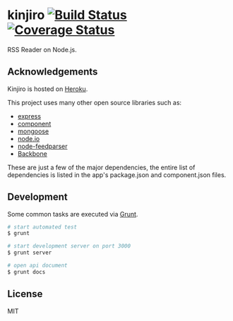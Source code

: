 # kinjiro [![Build Status](https://travis-ci.org/tazima/kinjiro.png?branch=master)](https://travis-ci.org/tazima/kinjiro) [![Coverage Status](https://coveralls.io/repos/tazima/kinjiro/badge.png?branch=topic-coverage)](https://coveralls.io/r/tazima/kinjiro?branch=topic-coverage)

  RSS Reader on Node.js.

## Acknowledgements
  Kinjiro is hosted on [Heroku](https://www.heroku.com/‎).

  This project uses many other open source libraries such as:

  * [express](http://expressjs.com/)
  * [component](https://github.com/component/component)
  * [mongoose](http://mongoosejs.com/)
  * [node.io](http://node.io/)
  * [node-feedparser](https://github.com/danmactough/node-feedparser)
  * [Backbone](http://backbonejs.org/)

  These are just a few of the major dependencies, the entire list of dependencies is listed in the app's package.json and component.json files.
  
## Development

  Some common tasks are executed via [Grunt](http://gruntjs.com/).

```bash
# start automated test
$ grunt

# start development server on port 3000
$ grunt server

# open api document
$ grunt docs
```

## License

  MIT

